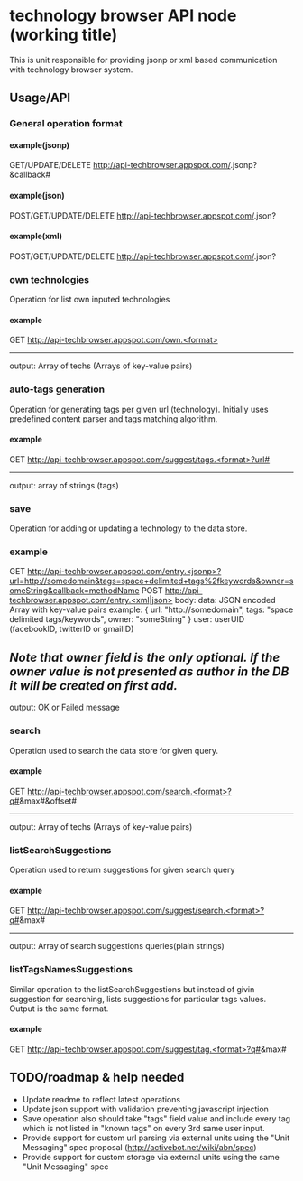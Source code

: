 # technology browser API node (working title) #
This is unit responsible for providing jsonp or xml based communication with technology browser system.

## Usage/API ##

### General operation format ####
#### example(jsonp) ####
 GET/UPDATE/DELETE http://api-techbrowser.appspot.com/<restURI>.jsonp?<arguments>&callback#<callback>
#### example(json) ####
  POST/GET/UPDATE/DELETE http://api-techbrowser.appspot.com/<restURI>.json?<arguments>
#### example(xml) ####
  POST/GET/UPDATE/DELETE http://api-techbrowser.appspot.com/<restURI>.json?<arguments>
  
  
### own technologies ###
Operation for list own inputed technologies
#### example ####
  GET http://api-techbrowser.appspot.com/own.<format>

-----

  output: Array of techs (Arrays of key-value pairs)

### auto-tags generation ###
Operation for generating tags per given url (technology). Initially uses predefined content parser and tags matching algorithm.
#### example ####
  GET http://api-techbrowser.appspot.com/suggest/tags.<format>?url#<url>

-----

  output: array of strings (tags)

### save ###
Operation for adding or updating a technology to the data store.

### example ###
  GET http://api-techbrowser.appspot.com/entry.<jsonp>?url=http://somedomain&tags=space+delimited+tags%2fkeywords&owner=someString&callback=methodName
  POST http://api-techbrowser.appspot.com/entry.<xml|json>
  body: 
    data: JSON encoded Array with key-value pairs
      example:
      {
         url: "http://somedomain",
         tags: "space delimited tags/keywords",
		 owner: "someString"
      }
    user: userUID (facebookID, twitterID or gmailID)

  
*Note that owner field is the only optional. If the owner value is not presented as author in the DB it will be created on first add.*
-----

  output: OK or Failed message

### search ###
Operation used to search the data store for given query.
#### example ####
  GET http://api-techbrowser.appspot.com/search.<format>?q#<query>&max#<number>&offset#<number>

-----

  output: Array of techs (Arrays of key-value pairs)
  

### listSearchSuggestions ###
Operation used to return suggestions for given search query
#### example ###
  GET http://api-techbrowser.appspot.com/suggest/search.<format>?q#<query>&max#<number>

-----

  output: Array of search suggestions queries(plain strings)

### listTagsNamesSuggestions ###
Similar operation to the listSearchSuggestions but instead of givin suggestion for searching, lists suggestions for particular tags values. Output is the same format.

#### example ####
  GET http://api-techbrowser.appspot.com/suggest/tag.<format>?q#<query>&max#<number>


## TODO/roadmap & help needed ##
* Update readme to reflect latest operations
* Update json support with validation preventing javascript injection
* Save operation also should take "tags" field value and include every tag which is not listed in "known tags" on every 3rd same user input.
* Provide support for custom url parsing via external units using the "Unit Messaging" spec proposal (http://activebot.net/wiki/abn/spec)
* Provide support for custom storage via external units using the same "Unit Messaging" spec
